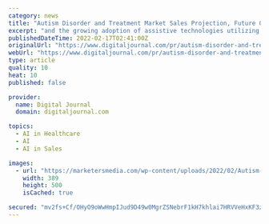 ```yaml
---
category: news
title: "Autism Disorder and Treatment Market Sales Projection, Future Growth, Share Value, Emerging Trends, Size and Industry Outlook by 2027"
excerpt: "and the growing adoption of assistive technologies utilizing Artificial Intelligence. Request Free Sample Copy at: https://www.marketresearchfuture.com/sample_request/1605 Autism Disorder and Treatment Market Segment Analysis The global market for autism ..."
publishedDateTime: 2022-02-17T02:41:00Z
originalUrl: "https://www.digitaljournal.com/pr/autism-disorder-and-treatment-market-sales-projection-future-growth-share-value-emerging-trends-size-and-industry-outlook-by-2027"
webUrl: "https://www.digitaljournal.com/pr/autism-disorder-and-treatment-market-sales-projection-future-growth-share-value-emerging-trends-size-and-industry-outlook-by-2027"
type: article
quality: 10
heat: 10
published: false

provider:
  name: Digital Journal
  domain: digitaljournal.com

topics:
  - AI in Healthcare
  - AI
  - AI in Sales

images:
  - url: "https://marketersmedia.com/wp-content/uploads/2022/02/Autism-Disorder-and-Treatment-Market-389x500.jpg"
    width: 389
    height: 500
    isCached: true

secured: "mv2fs+Cf/OHyO9oWwHmpIJud9D49w0MgrZSNebrF1kH7khlai7HRVVeHxKF3zeY9wpv7U1KgLEGAuzRhviE9cbxku/ScdPg4pGTkyqzgW7GQDnc+n13R9ZDyD7cArqkLzbAlU7NfVpoW4BEXqAI5T5Jf7fz06ojH9epSlTX3yXgfWM4+s2suczQLbzqCNRVZF+njV3rnIT/NfSlLhbq4lxaejmSGweeASRM8S5nkyIXZvBVUUTzBZN9WPX95dyqq76CNbltyKQuq+etLbHspK98xOBjPj8yxoSSpjsayf7Bv6OPskoWmTzIjl3Ac7PaJWuKCHDgCUuor2/XcaoSWFf31bQBeIrTxM3ViWkAsSWw=;W/vmrHZUvpx3HgPac6ap2Q=="
---
```


